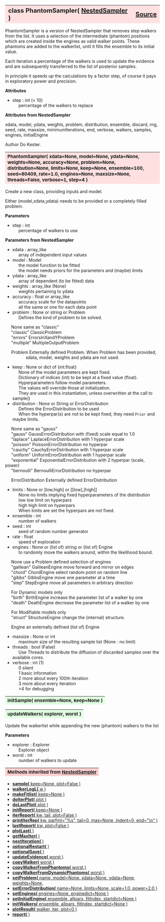 ---
---
<br><br>

<a name="PhantomSampler"></a>
<table><thead style="background-color:#FFE0E0; width:100%; font-size:20px"><tr><th style="text-align:left">
<strong>class PhantomSampler(</strong> <a href="./NestedSampler.html">NestedSampler</a> )</th><th style="text-align:right"><a href=https://github.com/dokester/BayesicFitting/blob/master/BayesicFitting/source/PhantomSampler.py target=_blank>Source</a></th></tr></thead></table>

PhantomSampler is a version of NestedSampler that removes step walkers from
the list. It uses a selection of the intermediate (phantom) positions which
are created inside the engines as valid walker points.
These phantoms are added to the walkerlist, until it fills the
ensemble to its initial value.

Each iteration a percentage of the walkers is used to update the evidence
and are subsequently transferred to the list of posterior samples.

In principle it speeds up the calculations by a factor step, of course it
pays in exploratory power and precision.


<b>Attributes</b>

* step  :  int (< 10)
<br>&nbsp;&nbsp;&nbsp;&nbsp; percentage of the walkers to replace

<b>Attributes from NestedSampler</b>

xdata, model, ydata, weights, problem, distribution, ensemble, discard, rng, seed,
rate, maxsize, minimumIterations, end, verbose, walkers, samples, engines,
initialEngine

Author       Do Kester.


<a name="PhantomSampler"></a>
<table><thead style="background-color:#FFE0E0; width:100%; font-size:15px"><tr><th style="text-align:left">
<strong>PhantomSampler(</strong> xdata=None, model=None, ydata=None, weights=None,
 accuracy=None, problem=None, distribution=None, limits=None,
 keep=None, ensemble=100, seed=80409, rate=1.0, engines=None,
 maxsize=None, threads=False, verbose=1, step=4 ) 
</th></tr></thead></table>

Create a new class, providing inputs and model.

Either (model,xdata,ydata) needs to be provided or a completely filled
problem.

<b>Parameters</b>

* step  :  int
<br>&nbsp;&nbsp;&nbsp;&nbsp; percentage of walkers to use

<b>Parameters from NestedSampler</b>

* xdata  :  array_like
<br>&nbsp;&nbsp;&nbsp;&nbsp; array of independent input values
* model  :  Model
<br>&nbsp;&nbsp;&nbsp;&nbsp; the model function to be fitted
<br>&nbsp;&nbsp;&nbsp;&nbsp; the model needs priors for the parameters and (maybe) limits
* ydata  :  array_like
<br>&nbsp;&nbsp;&nbsp;&nbsp; array of dependent (to be fitted) data
* weights  :  array_like (None)
<br>&nbsp;&nbsp;&nbsp;&nbsp; weights pertaining to ydata
* accuracy  :  float or array_like
<br>&nbsp;&nbsp;&nbsp;&nbsp; accuracy scale for the datapoints
<br>&nbsp;&nbsp;&nbsp;&nbsp; all the same or one for each data point
* problem  :  None or string or Problem
<br>&nbsp;&nbsp;&nbsp;&nbsp; Defines the kind of problem to be solved.

&nbsp;&nbsp;&nbsp;&nbsp; None        same as "classic"
<br>&nbsp;&nbsp;&nbsp;&nbsp; "classic" 	ClassicProblem
<br>&nbsp;&nbsp;&nbsp;&nbsp; "errors"	ErrorsInXandYProblem
<br>&nbsp;&nbsp;&nbsp;&nbsp; "multiple"	MultipleOutputProblem

&nbsp;&nbsp;&nbsp;&nbsp; Problem     Externally defined Problem. When Problem has been provided,
<br>&nbsp;&nbsp;&nbsp;&nbsp;&nbsp;&nbsp;&nbsp;&nbsp;&nbsp;&nbsp;&nbsp;&nbsp;&nbsp;&nbsp;&nbsp;&nbsp; xdata, model, weights and ydata are not used.
* keep  :  None or dict of {int:float}
<br>&nbsp;&nbsp;&nbsp;&nbsp; None of the model parameters are kept fixed.
<br>&nbsp;&nbsp;&nbsp;&nbsp; Dictionary of indices (int) to be kept at a fixed value (float).
<br>&nbsp;&nbsp;&nbsp;&nbsp; Hyperparameters follow model parameters.
<br>&nbsp;&nbsp;&nbsp;&nbsp; The values will override those at initialization.
<br>&nbsp;&nbsp;&nbsp;&nbsp; They are used in this instantiation, unless overwritten at the call to sample()
* distribution  :  None or String or ErrorDistribution
<br>&nbsp;&nbsp;&nbsp;&nbsp; Defines the ErrorDistribution to be used
<br>&nbsp;&nbsp;&nbsp;&nbsp; When the hyperpar(s) are not to be kept fixed, they need `Prior` and maybe limits.

&nbsp;&nbsp;&nbsp;&nbsp; None            same as "gauss"
<br>&nbsp;&nbsp;&nbsp;&nbsp; "gauss"         GaussErrorDistribution with (fixed) scale equal to 1.0
<br>&nbsp;&nbsp;&nbsp;&nbsp; "laplace"       LaplaceErrorDistribution with 1 hyperpar scale
<br>&nbsp;&nbsp;&nbsp;&nbsp; "poisson"       PoissonErrorDistribution no hyperpar
<br>&nbsp;&nbsp;&nbsp;&nbsp; "cauchy"        CauchyErrorDstribution with 1 hyperpar scale
<br>&nbsp;&nbsp;&nbsp;&nbsp; "uniform"       UniformErrorDistribution with 1 hyperpar scale
<br>&nbsp;&nbsp;&nbsp;&nbsp; "exponential"   ExponentialErrorDistribution with 2 hyperpar (scale, power)
<br>&nbsp;&nbsp;&nbsp;&nbsp; "bernoulli"     BernoulliErrorDistribution no hyperpar

&nbsp;&nbsp;&nbsp;&nbsp; ErrorDistribution Externally defined ErrorDistribution
* limits  :  None or [low,high] or [[low],[high]]
<br>&nbsp;&nbsp;&nbsp;&nbsp; None    no limits implying fixed hyperparameters of the distribution
<br>&nbsp;&nbsp;&nbsp;&nbsp; low     low limit on hyperpars
<br>&nbsp;&nbsp;&nbsp;&nbsp; high    high limit on hyperpars
<br>&nbsp;&nbsp;&nbsp;&nbsp; When limits are set the hyperpars are not fixed.
* ensemble  :  int
<br>&nbsp;&nbsp;&nbsp;&nbsp; number of walkers
* seed  :  int
<br>&nbsp;&nbsp;&nbsp;&nbsp; seed of random number generator
* rate  :  float
<br>&nbsp;&nbsp;&nbsp;&nbsp; speed of exploration
* engines  :  None or (list of) string or (list of) Engine
<br>&nbsp;&nbsp;&nbsp;&nbsp; to randomly move the walkers around, within the likelihood bound.

&nbsp;&nbsp;&nbsp;&nbsp; None        use a Problem defined selection of engines
<br>&nbsp;&nbsp;&nbsp;&nbsp; "galilean"  GalileanEngine	move forward and mirror on edges
<br>&nbsp;&nbsp;&nbsp;&nbsp; "chord"     ChordEngine   	select random point on random line
<br>&nbsp;&nbsp;&nbsp;&nbsp; "gibbs" 	GibbsEngine 	move one parameter at a time
<br>&nbsp;&nbsp;&nbsp;&nbsp; "step"  	StepEngine    	move all parameters in arbitrary direction

&nbsp;&nbsp;&nbsp;&nbsp; For Dynamic models only
<br>&nbsp;&nbsp;&nbsp;&nbsp; "birth" 	BirthEngine     increase the parameter list of a walker by one
<br>&nbsp;&nbsp;&nbsp;&nbsp; "death" 	DeathEngine     decrease the parameter list of a walker by one

&nbsp;&nbsp;&nbsp;&nbsp; For Modifiable models only
<br>&nbsp;&nbsp;&nbsp;&nbsp; "struct"    StructureEngine change the (internal) structure.

&nbsp;&nbsp;&nbsp;&nbsp; Engine      an externally defined (list of) Engine
* maxsize  :  None or int
<br>&nbsp;&nbsp;&nbsp;&nbsp; maximum size of the resulting sample list (None : no limit)
* threads  :  bool (False)
<br>&nbsp;&nbsp;&nbsp;&nbsp; Use Threads to distribute the diffusion of discarded samples over the available cores.
* verbose  :  int (1)
<br>&nbsp;&nbsp;&nbsp;&nbsp; 0   silent
<br>&nbsp;&nbsp;&nbsp;&nbsp; 1   basic information
<br>&nbsp;&nbsp;&nbsp;&nbsp; 2   more about every 100th iteration
<br>&nbsp;&nbsp;&nbsp;&nbsp; 3   more about every iteration
<br>&nbsp;&nbsp;&nbsp;&nbsp; >4  for debugging


<a name="initSample"></a>
<table><thead style="background-color:#E0FFE0; width:100%; font-size:15px"><tr><th style="text-align:left">
<strong>initSample(</strong> ensemble=None, keep=None ) 
</th></tr></thead></table>

<a name="updateWalkers"></a>
<table><thead style="background-color:#E0FFE0; width:100%; font-size:15px"><tr><th style="text-align:left">
<strong>updateWalkers(</strong> explorer, worst ) 
</th></tr></thead></table>
Update the walkerlist while appending the new (phantom) walkers to the list

<b>Parameters</b>

* explorer  :  Explorer
<br>&nbsp;&nbsp;&nbsp;&nbsp; Explorer object
* worst  :  int
<br>&nbsp;&nbsp;&nbsp;&nbsp; number of walkers to update

<table><thead style="background-color:#FFD0D0; width:100%; font-size:15px"><tr><th style="text-align:left">
<strong>Methods inherited from</strong> <a href="./NestedSampler.html">NestedSampler</a></th></tr></thead></table>


* [<strong>sample(</strong> keep=None, plot=False )](./NestedSampler.md#sample)
* [<strong>walkerLogL(</strong> w ) ](./NestedSampler.md#walkerLogL)
* [<strong>makeFitlist(</strong> keep=None ) ](./NestedSampler.md#makeFitlist)
* [<strong>doIterPlot(</strong> plot ) ](./NestedSampler.md#doIterPlot)
* [<strong>doLastPlot(</strong> plot ) ](./NestedSampler.md#doLastPlot)
* [<strong>initReport(</strong> keep=None ) ](./NestedSampler.md#initReport)
* [<strong>iterReport(</strong> kw, tail, plot=False ) ](./NestedSampler.md#iterReport)
* [<strong>printIterRep(</strong> kw, parfmt="%s", tail=0, max=None, indent=0, end="\n" ) ](./NestedSampler.md#printIterRep)
* [<strong>lastReport(</strong> kw, plot=False ) ](./NestedSampler.md#lastReport)
* [<strong>plotLast(</strong> ) ](./NestedSampler.md#plotLast)
* [<strong>getMaxIter(</strong> ) ](./NestedSampler.md#getMaxIter)
* [<strong>nextIteration(</strong> ) ](./NestedSampler.md#nextIteration)
* [<strong>optionalRestart(</strong> )](./NestedSampler.md#optionalRestart)
* [<strong>optionalSave(</strong> )](./NestedSampler.md#optionalSave)
* [<strong>updateEvidence(</strong> worst ) ](./NestedSampler.md#updateEvidence)
* [<strong>copyWalker(</strong> worst )](./NestedSampler.md#copyWalker)
* [<strong>copyWalkerFromPhantoms(</strong> worst )](./NestedSampler.md#copyWalkerFromPhantoms)
* [<strong>copyWalkerFromDynamicPhantoms(</strong> worst )](./NestedSampler.md#copyWalkerFromDynamicPhantoms)
* [<strong>setProblem(</strong> name, model=None, xdata=None, ydata=None, weights=None,](./NestedSampler.md#setProblem)
* [<strong>setErrorDistribution(</strong> name=None, limits=None, scale=1.0, power=2.0 )](./NestedSampler.md#setErrorDistribution)
* [<strong>setEngines(</strong> engines=None, enginedict=None ) ](./NestedSampler.md#setEngines)
* [<strong>setInitialEngine(</strong> ensemble, allpars, fitIndex, startdict=None )](./NestedSampler.md#setInitialEngine)
* [<strong>initWalkers(</strong> ensemble, allpars, fitIndex, startdict=None )](./NestedSampler.md#initWalkers)
* [<strong>plotResult(</strong> walker, iter, plot=0 )](./NestedSampler.md#plotResult)
* [<strong>report(</strong> )](./NestedSampler.md#report)
